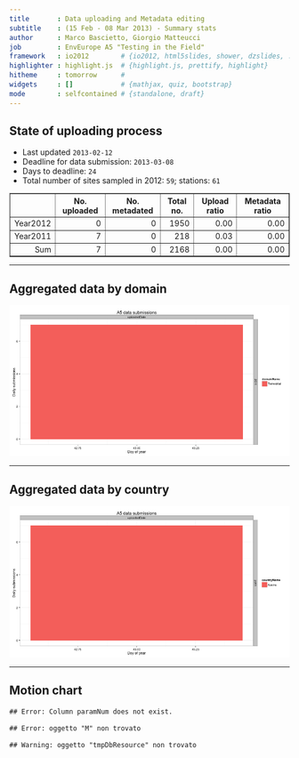 ```yaml
---
title       : Data uploading and Metadata editing
subtitle    : (15 Feb - 08 Mar 2013) - Summary stats
author      : Marco Bascietto, Giorgio Matteucci
job         : EnvEurope A5 "Testing in the Field"
framework   : io2012        # {io2012, html5slides, shower, dzslides, ...}
highlighter : highlight.js  # {highlight.js, prettify, highlight}
hitheme     : tomorrow      # 
widgets     : []            # {mathjax, quiz, bootstrap}
mode        : selfcontained # {standalone, draft}
---
```













## State of uploading process

* Last updated ``2013-02-12``
* Deadline for data submission: `2013-03-08`
* Days to deadline: ``24``
* Total number of sites sampled in 2012: ``59``; stations: ``61``


<!-- html table generated in R 2.15.2 by xtable 1.7-0 package -->
<!-- Tue Feb 12 14:48:47 2013 -->
<TABLE border=1>
<TR> <TH>  </TH> <TH> No. uploaded </TH> <TH> No. metadated </TH> <TH> Total no. </TH> <TH> Upload ratio </TH> <TH> Metadata ratio </TH>  </TR>
  <TR> <TD align="right"> Year2012 </TD> <TD align="right">   0 </TD> <TD align="right">   0 </TD> <TD align="right"> 1950 </TD> <TD align="right"> 0.00 </TD> <TD align="right"> 0.00 </TD> </TR>
  <TR> <TD align="right"> Year2011 </TD> <TD align="right">   7 </TD> <TD align="right">   0 </TD> <TD align="right"> 218 </TD> <TD align="right"> 0.03 </TD> <TD align="right"> 0.00 </TD> </TR>
  <TR> <TD align="right"> Sum </TD> <TD align="right">   7 </TD> <TD align="right">   0 </TD> <TD align="right"> 2168 </TD> <TD align="right"> 0.00 </TD> <TD align="right"> 0.00 </TD> </TR>
   </TABLE>





---

## Aggregated data by domain

![plot of chunk aggrDataByDomain](figure/A5DAMU-1aggrDataByDomain.png) 


---

## Aggregated data by country

![plot of chunk aggrDatabyCountry](figure/A5DAMU-1aggrDatabyCountry.png) 



---

## Motion chart


```
## Error: Column paramNum does not exist.
```

```
## Error: oggetto "M" non trovato
```





```
## Warning: oggetto "tmpDbResource" non trovato
```


